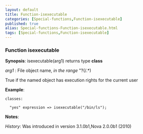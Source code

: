 ```yaml
---
layout: default
title: Function-isexecutable
categories: [Special-functions,Function-isexecutable]
published: true
alias: Special-functions-Function-isexecutable.html
tags: [Special-functions,Function-isexecutable]
---
```


### Function isexecutable

**Synopsis**: isexecutable(arg1) returns type **class**

  
 *arg1* : File object name, *in the range* "?(/.\*)   

True if the named object has execution rights for the current user

**Example**:  
   

```
classes:

  "yes" expression => isexecutable("/bin/ls");
```

**Notes**:  
   

*History*: Was introduced in version 3.1.0b1,Nova 2.0.0b1 (2010)
